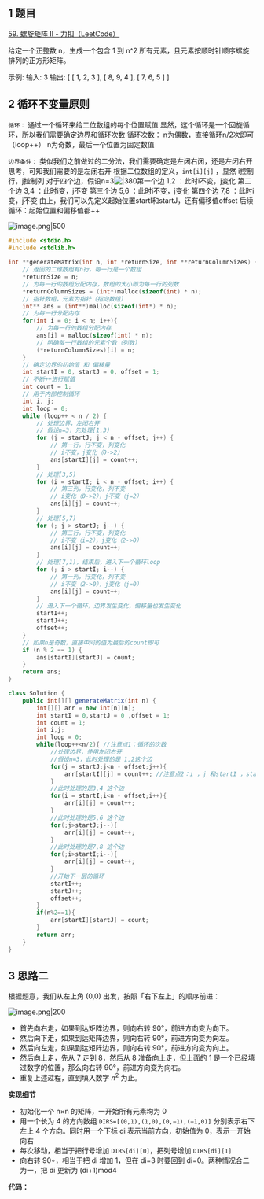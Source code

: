 
## 1 题目

[59. 螺旋矩阵 II - 力扣（LeetCode）](https://leetcode.cn/problems/spiral-matrix-ii/)

给定一个正整数 n，生成一个包含 1 到 n^2 所有元素，且元素按顺时针顺序螺旋排列的正方形矩阵。

示例:
输入: 3 输出: [ [ 1, 2, 3 ], [ 8, 9, 4 ], [ 7, 6, 5 ] ]

## 2 循环不变量原则

`循环：`
	通过一个循环来给二位数组的每个位置赋值
	显然，这个循环是一个回旋循环，所以我们需要确定边界和循环次数
	循环次数：
		n为偶数，直接循环n/2次即可（loop++）
		n为奇数，最后一个位置为固定数值

`边界条件：`
	类似我们之前做过的二分法，我们需要确定是左闭右闭，还是左闭右开
	思考，可知我们需要的是左闭右开
	根据二位数组的定义，`int[i][j]` ，显然 i控制行，j控制列
		对于四个边，假设n=3![|380](https://my-obsidian-image.oss-cn-guangzhou.aliyuncs.com/2024/04/3725d8f29c1937c9365bc0f7a459f6d0.png)第一个边 1,2 ：此时i不变，j变化
		第二个边 3,4 ：此时i变，j不变
		第三个边 5,6 ：此时i不变，j变化
		第四个边 7,8 ：此时i变，j不变
			由上，我们可以先定义起始位置startI和startJ，还有偏移值offset
		后续循环：起始位置和偏移值都++
			

![image.png|500](https://my-obsidian-image.oss-cn-guangzhou.aliyuncs.com/2025/03/9e3394406d5027944797ed6844f89d76.png)


```c
#include <stdio.h>  
#include <stdlib.h>  
  
int **generateMatrix(int n, int *returnSize, int **returnColumnSizes) {  
    // 返回的二维数组有n行，每一行是一个数组
    *returnSize = n;
    // 为每一行的数组分配内存，数组的大小即为每一行的列数
    *returnColumnSizes = (int*)malloc(sizeof(int) * n);
    // 指针数组，元素为指针（指向数组）
    int** ans = (int**)malloc(sizeof(int*) * n);
    // 为每一行分配内存
    for(int i = 0; i < n; i++){
        // 为每一行的数组分配内存
        ans[i] = malloc(sizeof(int) * n);
        // 明确每一行数组的元素个数（列数）
        (*returnColumnSizes)[i] = n;
    }
    // 确定边界的初始值 和 偏移量  
    int startI = 0, startJ = 0, offset = 1;  
    // 不断++进行赋值  
    int count = 1;  
    // 用于内部控制循环  
    int i, j;  
    int loop = 0;  
    while (loop++ < n / 2) {  
        // 处理边界，左闭右开  
        // 假设n=3，先处理[1,3)  
        for (j = startJ; j < n - offset; j++) {  
            // 第一行，行不变，列变化  
            // i不变，j变化（0->2）  
            ans[startI][j] = count++;  
        }  
        // 处理[3,5)  
        for (i = startI; i < n - offset; i++) {  
            // 第三列，行变化，列不变  
            // i变化（0->2），j不变（j=2）  
            ans[i][j] = count++;  
        }  
        // 处理[5,7)  
        for (; j > startJ; j--) {  
            // 第三行，行不变，列变化  
            // i不变（i=2），j变化（2->0）  
            ans[i][j] = count++;  
        }  
        // 处理[7,1)，结束后，进入下一个循环loop  
        for (; i > startI; i--) {  
            // 第一列，行变化，列不变  
            // i不变（2->0），j变化（j=0）  
            ans[i][j] = count++;  
        }  
        // 进入下一个循环，边界发生变化，偏移量也发生变化  
        startI++;  
        startJ++;  
        offset++;  
    }  
    // 如果n是奇数，直接中间的值为最后的count即可  
    if (n % 2 == 1) {  
        ans[startI][startJ] = count;  
    }  
    return ans;  
}
```

```java
class Solution {
    public int[][] generateMatrix(int n) {
        int[][] arr = new int[n][n];
        int startI = 0,startJ = 0 ,offset = 1;
        int count = 1;
        int i,j;
        int loop = 0;
        while(loop++<n/2){ //注意点1：循环的次数
            //处理边界，使用左闭右开
            //假设n=3，此时处理的是 1,2这个边
            for(j = startJ;j<n - offset;j++){
                arr[startI][j] = count++; //注意点2：i ，j 和startI ，startJ是如何变化的
            }
            //此时处理的是3,4 这个边
            for(i = startI;i<n - offset;i++){
                arr[i][j] = count++;
            }
            //此时处理的是5,6 这个边
            for(;j>startJ;j--){
                arr[i][j] = count++;
            }
            //此时处理的是7,8 这个边
            for(;i>startI;i--){
                arr[i][j] = count++;
            }
            //开始下一层的循环
            startI++;
            startJ++;
            offset++;
        }
        if(n%2==1){
            arr[startI][startJ] = count;
        }
        return arr;
    }
}
```

## 3 思路二

根据题意，我们从左上角 (0,0) 出发，按照「右下左上」的顺序前进：

![image.png|200](https://my-obsidian-image.oss-cn-guangzhou.aliyuncs.com/2025/03/e8c83703f4c278fd8ce745b646848e38.png)


- 首先向右走，如果到达矩阵边界，则向右转 90°，前进方向变为向下。
- 然后向下走，如果到达矩阵边界，则向右转 90°，前进方向变为向左。
- 然后向左走，如果到达矩阵边界，则向右转 90°，前进方向变为向上。
- 然后向上走，先从 7 走到 8，然后从 8 准备向上走，但上面的 1 是一个已经填过数字的位置，那么向右转 90°，前进方向变为向右。
- 重复上述过程，直到填入数字 $n^2$ 为止。

**实现细节**
- 初始化一个 n×n 的矩阵，一开始所有元素均为 0
- 用一个长为 4 的方向数组 `DIRS=[(0,1),(1,0),(0,−1),(−1,0)]` 分别表示右下左上 4 个方向。同时用一个下标 di 表示当前方向，初始值为 0，表示一开始向右
- 每次移动，相当于把行号增加 `DIRS[di][0]`，把列号增加 `DIRS[di][1]`
- 向右转 90∘，相当于把 di 增加 1，但在 di=3 时要回到 di=0。两种情况合二为一，把 di 更新为 (di+1)mod4

**代码：**
```c

```


